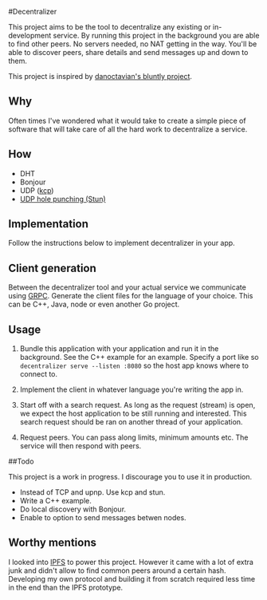 #Decentralizer

This project aims to be the tool to decentralize any existing or in-development service. By running this project in the background you are able to find other peers. No servers needed, no NAT getting in the way. You'll be able to discover peers, share details and send messages up and down to them.

This project is inspired by [danoctavian's bluntly project](https://github.com/danoctavian/bluntly).

## Why

Often times I've wondered what it would take to create a simple piece of software that will take care of all the hard work to decentralize a service.

## How

- DHT
- Bonjour
- UDP ([kcp](https://github.com/xtaci/kcp-go))
- [UDP hole punching (Stun)](https://github.com/ccding/go-stun)

## Implementation

Follow the instructions below to implement decentralizer in your app.

## Client generation
Between the decentralizer tool and your actual service we communicate using [GRPC](grpc.io). Generate the client files for the language of your choice. This can be C++, Java, node or even another Go project.

## Usage

1. Bundle this application with your application and run it in the background. See the C++ example for an example.
Specify a port like so ```decentralizer serve --listen :8080``` so the host app knows where to connect to.

2. Implement the client in whatever language you're writing the app in.

3. Start off with a search request. As long as the request (stream) is open, we expect the host application to be still running and interested.
This search request should be ran on another thread of your application.

4. Request peers. You can pass along limits, minimum amounts etc. The service will then respond with peers.

##Todo

This project is a work in progress. I discourage you to use it in production.

- Instead of TCP and upnp. Use kcp and stun.
- Write a C++ example.
- Do local discovery with Bonjour.
- Enable to option to send messages betwen nodes.

## Worthy mentions

I looked into [IPFS](https://github.com/ipfs/go-ipfs/issues/3686) to power this project. However it came with a lot of extra junk and didn't allow to find common peers around a certain hash. Developing my own protocol and building it from scratch required less time in the end than the IPFS prototype.

